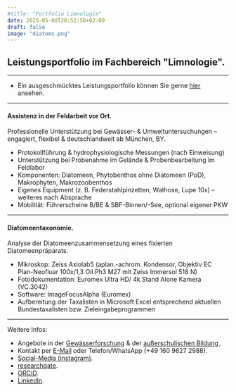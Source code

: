 ```yaml
---
#title: "Portfolio Limnologie"
date: 2025-05-08T20:52:58+02:00
draft: false
image: "diatoms.png"
---
```

## Leistungsportfolio im Fachbereich "Limnologie".  

___
* Ein ausgeschmücktes Leistungsportfolio können Sie gerne [hier](/images/portfolio-limno.pdf) ansehen. 
___

#### Assistenz in der Feldarbeit vor Ort.   
Professionelle Unterstützung bei Gewässer- & Umweltuntersuchungen – engagiert, flexibel & deutschlandweit ab München, BY.  
* Protokollführung & hydrophysiologische Messungen (nach Einweisung)
* Unterstützung bei Probenahme im Gelände & Probenbearbeitung im Feldlabor
* Komponenten: Diatomeen, Phytobenthos ohne Diatomeen (PoD), Makrophyten, Makrozoobenthos
* Eigenes Equipment (z. B. Federstahlpinzetten, Wathose, Lupe 10x) – weiteres nach Absprache
* Mobilität: Führerscheine B/BE & SBF-Binnen/-See, optional eigener PKW 
___

#### Diatomeentaxonomie.  
Analyse der Diatomeenzusammensetzung eines fixierten Diatomeenpräparats. 
* Mikroskop: Zeiss Axiolab5 (aplan.-achrom. Kondensor, Objektiv EC Plan-Neofluar 100x/1,3 Oil Ph3 M27 mit Zeiss Immersol 518 N)
* Fotodokumentation: Euromex Ultra HD/ 4k Stand Alone Kamera (VC.3042)
* Software: ImageFocusAlpha (Euromex)
* Aufbereitung der Taxalisten in Microsoft Excel entsprechend aktuellen Bundestaxalisten bzw. Zieleingabeprogrammen   

___

Weitere Infos: 
* Angebote in der [Gewässerforschung](/limnologie/) & der [außerschulischen Bildung ](/wisskomm/). 
* Kontakt per [E-Mail](mailto:spyingonscience@posteo.com?subject=Kontaktaufnahme%20über%20die%20Webseite%20spyingonscience.com) oder Telefon/WhatsApp (+49 160 9627 2988).  
* [Social-Media (instagram)](https://www.instagram.com/spyingonscience/).
* [researchgate](https://www.researchgate.net/profile/Andrea-Koplitz-Weissgerber).
* [ORCiD](https://orcid.org/my-orcid?orcid=0000-0001-8429-5448).
* [LinkedIn](https://www.linkedin.com/in/andrea-koplitz-weissgerber/).